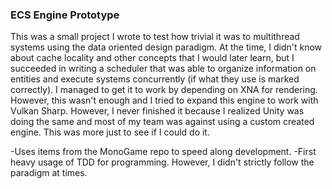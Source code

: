 ### ECS Engine Prototype
This was a small project I wrote to test how trivial it was to multithread systems using the data oriented design paradigm. At the time, I didn't know about cache locality and other concepts that I would later learn, but I succeeded in writing a scheduler that was able to organize information on entities and execute systems concurrently (if what they use is marked correctly). I managed to get it to work by depending on XNA for rendering. However, this wasn't enough and I tried to expand this engine to work with Vulkan Sharp. However, I never finished it because I realized Unity was doing the same and most of my team was against using a custom created engine. This was more just to see if I could do it. 

-Uses items from the MonoGame repo to speed along development. 
-First heavy usage of TDD for programming. However, I didn't strictly follow the paradigm at times.